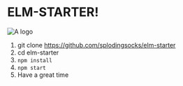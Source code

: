 # ELM-STARTER!

![A logo](https://cloud.githubusercontent.com/assets/1227109/9126376/c2e91d9a-3c69-11e5-86fd-f8119155447c.png)

1. git clone https://github.com/splodingsocks/elm-starter
2. cd elm-starter
3. `npm install`
4. `npm start`
5. Have a great time
